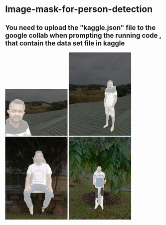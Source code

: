 # Image-mask-for-person-detection

## You need to upload the "kaggle.json" file to the google collab when prompting the running code , that contain the data set file in kaggle
<img SRC="https://github.com/HansamalDharmananda/Image-mask-for-person-detection/blob/main/Images/IMG_6390.JPG" width="200" >
<img SRC="https://github.com/HansamalDharmananda/Image-mask-for-person-detection/blob/main/Images/IMG_6416.JPG" width="200" >
<img SRC="https://github.com/HansamalDharmananda/Image-mask-for-person-detection/blob/main/Images/IMG_6752.JPG" width="200" >
<img SRC="https://github.com/HansamalDharmananda/Image-mask-for-person-detection/blob/main/Images/IMG_8213.JPG" width="200" >

